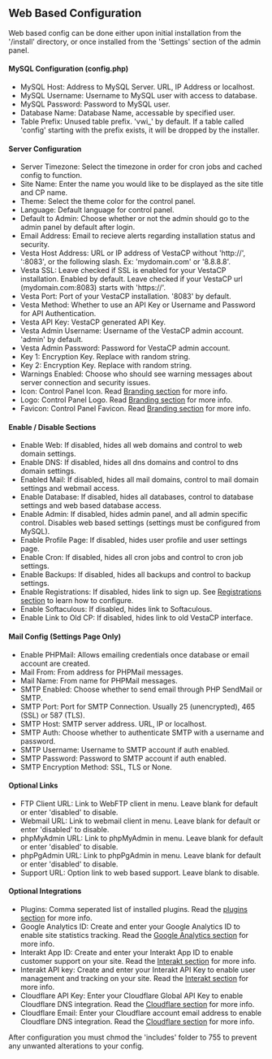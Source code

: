 ## Web Based Configuration

Web based config can be done either upon initial installation from the '/install' directory, or once installed from the 'Settings' section of the admin panel.

#### MySQL Configuration (config.php)

* MySQL Host: Address to MySQL Server. URL, IP Address or localhost.  
* MySQL Username: Username to MySQL user with access to database.  
* MySQL Password: Password to MySQL user.  
* Database Name: Database Name, accessable by specified user.  
* Table Prefix: Unused table prefix. 'vwi\_' by default. If a table called 'config' starting with the prefix exists, it will be dropped by the installer.  

#### Server Configuration 

* Server Timezone: Select the timezone in order for cron jobs and cached config to function.
* Site Name: Enter the name you would like to be displayed as the site title and CP name.
* Theme: Select the theme color for the control panel.
* Language: Default language for control panel.
* Default to Admin: Choose whether or not the admin should go to the admin panel by default after login.
* Email Address: Email to recieve alerts regarding installation status and security. 
* Vesta Host Address: URL or IP address of VestaCP without 'http://', ':8083', or the following slash. Ex: 'mydomain.com' or '8.8.8.8'.
* Vesta SSL: Leave checked if SSL is enabled for your VestaCP installation. Enabled by default. Leave checked if your VestaCP url (mydomain.com:8083) starts with 'https://'.
* Vesta Port: Port of your VestaCP installation. '8083' by default.
* Vesta Method: Whether to use an API Key or Username and Password for API Authentication.
* Vesta API Key: VestaCP generated API Key.
* Vesta Admin Username: Username of the VestaCP admin account. 'admin' by default.
* Vesta Admin Password: Password for VestaCP admin account.
* Key 1: Encryption Key. Replace with random string.
* Key 2: Encryption Key. Replace with random string.
* Warnings Enabled: Choose who should see warning messages about server connection and security issues.
* Icon: Control Panel Icon. Read [Branding section](branding) for more info.
* Logo: Control Panel Logo. Read [Branding section](branding) for more info.
* Favicon: Control Panel Favicon. Read [Branding section](branding) for more info.


#### Enable / Disable Sections

* Enable Web: If disabled, hides all web domains and control to web domain settings.
* Enable DNS: If disabled, hides all dns domains and control to dns domain settings.
* Enabled Mail: If disabled, hides all mail domains, control to mail domain settings and webmail access.
* Enable Database: If disabled, hides all databases, control to database settings and web based database access.
* Enable Admin: If disabled, hides admin panel, and all admin specific control. Disables web based settings (settings must be configured from MySQL).
* Enable Profile Page: If disabled, hides user profile and user settings page.
* Enable Cron: If disabled, hides all cron jobs and control to cron job settings.
* Enable Backups: If disabled, hides all backups and control to backup settings.
* Enable Registrations: If disabled, hides link to sign up. See [Registrations section](registrations) to learn how to configure.
* Enable Softaculous: If disabled, hides link to Softaculous.
* Enable Link to Old CP: If disabled, hides link to old VestaCP interface.

#### Mail Config (Settings Page Only)
* Enable PHPMail: Allows emailing credentials once database or email account are created.
* Mail From: From address for PHPMail messages.
* Mail Name: From name for PHPMail messages.
* SMTP Enabled: Choose whether to send email through PHP SendMail or SMTP.
* SMTP Port: Port for SMTP Connection. Usually 25 (unencrypted), 465 (SSL) or 587 (TLS).
* SMTP Host: SMTP server address. URL, IP or localhost.
* SMTP Auth: Choose whether to authenticate SMTP with a username and password.
* SMTP Username: Username to SMTP account if auth enabled.
* SMTP Password: Password to SMTP account if auth enabled.
* SMTP Encryption Method: SSL, TLS or None.

#### Optional Links

* FTP Client URL: Link to WebFTP client in menu. Leave blank for default or enter 'disabled' to disable.
* Webmail URL: Link to webmail client in menu. Leave blank for default or enter 'disabled' to disable.
* phpMyAdmin URL: Link to phpMyAdmin in menu. Leave blank for default or enter 'disabled' to disable.
* phpPgAdmin URL: Link to phpPgAdmin in menu. Leave blank for default or enter 'disabled' to disable.
* Support URL: Option link to web based support. Leave blank to disable.

#### Optional Integrations
* Plugins: Comma seperated list of installed plugins. Read the [plugins section](plugins) for more info.
* Google Analytics ID: Create and enter your Google Analytics ID to enable site statistics tracking. Read the [Google Analytics section](ga) for more info.
* Interakt App ID: Create and enter your Interakt App ID to enable customer support on your site. Read the [Interakt section](interakt) for more info.
* Interakt API key: Create and enter your Interakt API Key to enable user management and tracking on your site. Read the [Interakt section](interakt) for more info.
* Cloudflare API Key: Enter your Cloudflare Global API Key to enable Cloudflare DNS integration. Read the [Cloudflare section](cloudflare) for more info.
* Cloudflare Email: Enter your Cloudflare account email address to enable Cloudflare DNS integration. Read the [Cloudflare section](cloudflare) for more info.

After configuration you must chmod the 'includes' folder to 755 to prevent any unwanted alterations to your config.